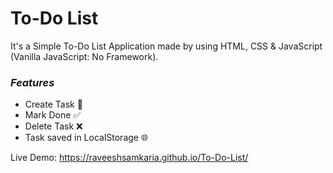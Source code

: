 # To-Do List

It's a Simple To-Do List Application made by using HTML, CSS & JavaScript (Vanilla JavaScript: No Framework).

### *Features*
* Create Task 📝
* Mark Done ✅
* Delete Task ❌
* Task saved in LocalStorage 🌐

Live Demo: https://raveeshsamkaria.github.io/To-Do-List/
